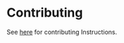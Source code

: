 # Contributing

See [here](https://chapo.chat/docs/contributing.html) for contributing Instructions.

